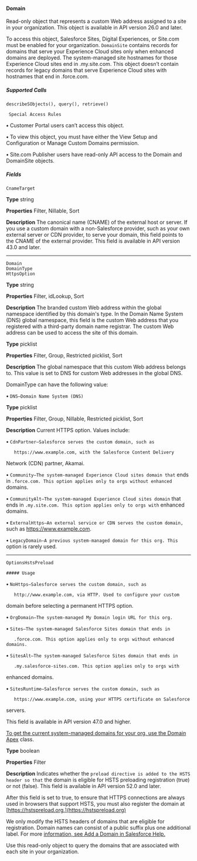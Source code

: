 #### Domain

Read-only object that represents a custom Web address assigned to a site in your organization. This object is available in API version
26.0 and later.

To access this object, Salesforce Sites, Digital Experiences, or Site.com must be enabled for your organization. `DomainSite` contains
records for domains that serve your Experience Cloud sites only when enhanced domains are deployed. The system-managed site
hostnames for those Experience Cloud sites end in .my.site.com. This object doesn’t contain records for legacy domains that serve
Experience Cloud sites with hostnames that end in .force.com.

##### Supported Calls
```
describeSObjects(), query(), retrieve()

 Special Access Rules

```
**•** Customer Portal users can’t access this object.

**•** To view this object, you must have either the View Setup and Configuration or Manage Custom Domains permission.

**•** Site.com Publisher users have read-only API access to the Domain and DomainSite objects.

##### Fields

```
CnameTarget

```

**Type**
string

**Properties**
Filter, Nillable, Sort

**Description**
The canonical name (CNAME) of the external host or server. If you use a custom
domain with a non-Salesforce provider, such as your own external server or CDN
provider, to serve your domain, this field points to the CNAME of the external
provider. This field is available in API version 43.0 and later.


-----

```
Domain
DomainType
HttpsOption

```

**Type**
string

**Properties**
Filter, idLookup, Sort

**Description**
The branded custom Web address within the global namespace identified by
this domain's type. In the Domain Name System (DNS) global namespace, this
field is the custom Web address that you registered with a third-party domain
name registrar. The custom Web address can be used to access the site of this
domain.

**Type**
picklist

**Properties**
Filter, Group, Restricted picklist, Sort

**Description**
The global namespace that this custom Web address belongs to. This value is
set to DNS for custom Web addresses in the global DNS.

DomainType can have the following value:

**•** `DNS—Domain Name System (DNS)`

**Type**
picklist

**Properties**
Filter, Group, Nillable, Restricted picklist, Sort

**Description**
Current HTTPS option. Values include:

**•** `CdnPartner—Salesforce serves the custom domain, such as`
```
   https://www.example.com, with the Salesforce Content Delivery

```
Network (CDN) partner, Akamai.

**•** `Community—The system-managed Experience Cloud sites domain that`
ends in `.force.com. This option applies only to orgs without enhanced`
domains.

**•** `CommunityAlt—The system-managed Experience Cloud sites domain`
that ends in `.my.site.com. This option applies only to orgs with`
enhanced domains.

**•** `ExternalHttps—An external service or CDN serves the custom domain,`
such as https://www.example.com.

**•** `LegacyDomain—A previous system-managed domain for this org. This`
option is rarely used.


-----

```
OptionsHstsPreload

##### Usage

```


**•** `NoHttps—Salesforce serves the custom domain, such as`
```
   http://www.example.com, via HTTP. Used to configure your custom

```
domain before selecting a permanent HTTPS option.

**•** `OrgDomain—The system-managed My Domain login URL for this org.`

**•** `Sites—The system-managed Salesforce Sites domain that ends in`
```
   .force.com. This option applies only to orgs without enhanced domains.

```
**•** `SitesAlt—The system-managed Salesforce Sites domain that ends in`
```
   .my.salesforce-sites.com. This option applies only to orgs with

```
enhanced domains.

**•** `SitesRuntime—Salesforce serves the custom domain, such as`
```
   https://www.example.com, using your HTTPS certificate on Salesforce

```
servers.

This field is available in API version 47.0 and higher.

[To get the current system-managed domains for your org, use the Domain Apex](https://developer.salesforce.com/docs/atlas.en-us.254.0.apexref.meta/apexref/apex_class_System_Domain.htm)
class.

**Type**
boolean

**Properties**
Filter

**Description**
Indicates whether the `preload directive is added to the HSTS header so that`
the domain is eligible for HSTS preloading registration (true) or not (false).
This field is available in API version 52.0 and later.

After this field is set to true, to ensure that HTTPS connections are always used
in browsers that support HSTS, you must also register the domain at
[https://hstspreload.org.](https://hstspreload.org)

We only modify the HSTS headers of domains that are eligible for registration.
Domain names can consist of a public suffix plus one additional label. For more
[information, see Add a Domain in Salesforce Help.](https://help.salesforce.com/articleView?id=sf.domain_mgmt_add.htm&language=en_US)


Use this read-only object to query the domains that are associated with each site in your organization.
